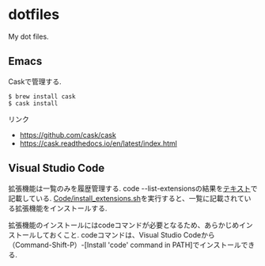 # dotfiles
My dot files.

## Emacs
Caskで管理する.

```
$ brew install cask 
$ cask install
```

リンク
* https://github.com/cask/cask
* https://cask.readthedocs.io/en/latest/index.html

## Visual Studio Code
拡張機能は一覧のみを履歴管理する.
code --list-extensionsの結果を[テキスト](./Code/code-list-extensions.txt)で記載している.
[Code/install_extensions.sh](./Code/install_extensions.sh)を実行すると、一覧に記載されている拡張機能をインストールする.

拡張機能のインストールにはcodeコマンドが必要となるため、あらかじめインストールしておくこと.
codeコマンドは、Visual Studio Codeから（Command-Shift-P）-[Install 'code' command in PATH]でインストールできる.

